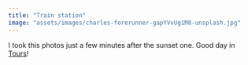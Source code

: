 ```yaml
---
title: "Train station"
image: "assets/images/charles-forerunner-gapYVvUg1M8-unsplash.jpg"
---
```

I took this photos just a few minutes after the sunset one. Good day in [Tours](https://goo.gl/maps/bWGTu5wYycov5ikQA)!

